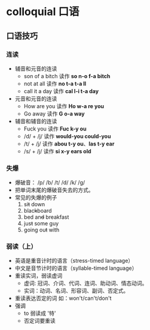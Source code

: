 # colloquial 口语

## 口语技巧
### 连读  
- 辅音和元音的连读  
  - son of a bitch 读作 **so n-o f-a bitch** 
  - not at all 读作 **no t-a t-a ll**
  - call it a day 读作 **cal l-i t-a day**
- 元音和元音的连读
  - How are you 读作 **Ho w-a re you**
  - Go away 读作 **G o-a way**
- 辅音和辅音的连读
  - Fuck you  读作 **Fuc k-y ou**  
  - /d/ + /j/ 读作 **would-you could-you**
  - /t/ + /j/ 读作 **abou t-y ou**、**las t-y ear**
  - /s/ + /j/ 读作 **si x-y ears old**

### 失爆
- 爆破音： /p/ /b/ /t/ /d/ /k/ /g/
- 把单词末尾的爆破音失去的方式。
- 常见的失爆的例子
  1. si~~t~~ down
  2. blac~~k~~board
  3. bed an~~d~~ breakfast
  4. jus~~t~~ some guy
  5. going ou~~t~~ with

### 弱读（上）
- 英语是重音计时的语言（stress-timed language）
- 中文是音节计时的语言（syllable-timed language）
- 重读实词，弱读虚词
  - 虚词: 冠词、介词、代词、连词、助动词、情态动词。
  - 实词：动词、名词、形容词、副词、否定式。
- 重读表达否定的词 如：won't/can't/don't
- 强调
  - to 弱读成 '特'
  - 否定词要重读
